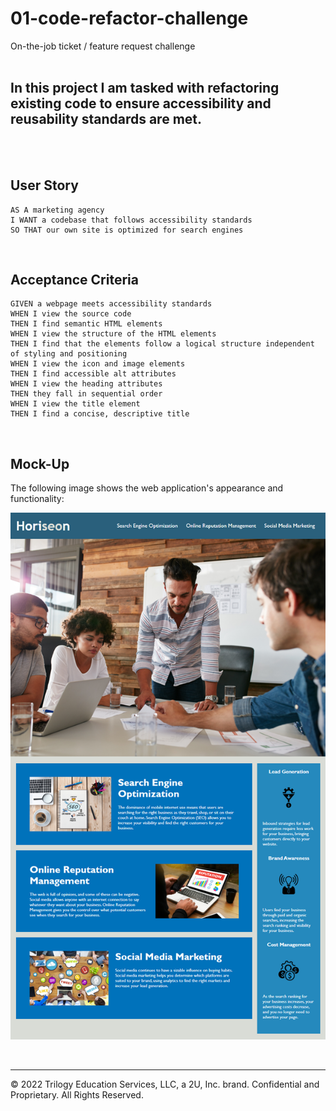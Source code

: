 # 01-code-refactor-challenge
On-the-job ticket / feature request challenge
<br/>
<br/>
## In this project I am tasked with refactoring existing code to ensure accessibility and reusability standards are met.
<br/>
<br/>

## User Story

```
AS A marketing agency
I WANT a codebase that follows accessibility standards
SO THAT our own site is optimized for search engines
```
<br/>

## Acceptance Criteria

```
GIVEN a webpage meets accessibility standards
WHEN I view the source code
THEN I find semantic HTML elements
WHEN I view the structure of the HTML elements
THEN I find that the elements follow a logical structure independent of styling and positioning
WHEN I view the icon and image elements
THEN I find accessible alt attributes
WHEN I view the heading attributes
THEN they fall in sequential order
WHEN I view the title element
THEN I find a concise, descriptive title
```
<br/>

## Mock-Up

The following image shows the web application's appearance and functionality:

![](./assets/images/website-mockup.png)

<br/>

---
© 2022 Trilogy Education Services, LLC, a 2U, Inc. brand. Confidential and Proprietary. All Rights Reserved.
